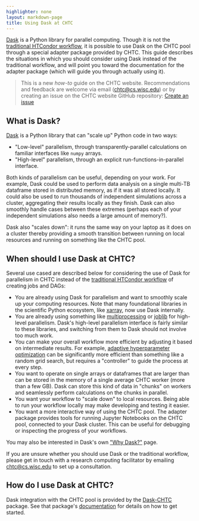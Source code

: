 ```yaml
---
highlighter: none
layout: markdown-page
title: Using Dask at CHTC
---
```


[Dask](https://docs.dask.org/en/latest/) 
is a Python library for parallel computing.
Though it is not the 
[traditional HTCondor workflow](helloworld), it is possible to use
Dask on the CHTC pool through a special adapter package provided by CHTC.
This guide describes the situations in which you should consider using
Dask instead of the traditional workflow, and will point you toward the
documentation for the adapter package (which will guide you through
actually using it).

> This is a new *how-to* guide on the CHTC website. Recommendations and 
> feedback are welcome via email ([chtc@cs.wisc.edu](mailto:chtc@cs.wisc.edu)) or by creating an 
> issue on the CHTC website GitHub repository: [Create an issue](https://github.com/CHTC/chtc-website-source/issues/new)


## What is Dask?

[Dask](https://docs.dask.org/en/latest/) 
is a Python library that can "scale up" Python code in two ways:
- "Low-level" parallelism, through transparently-parallel calculations on familiar interfaces like `numpy` arrays.
- "High-level" parallelism, through an explicit run-functions-in-parallel interface.

Both kinds of parallelism can be useful, depending on your work.
For example, Dask could be used to perform data analysis on a single multi-TB
dataframe stored in distributed memory, as if it was all stored locally.
It could also be used to run thousands of independent simulations across
a cluster, aggregating their results locally as they finish.
Dask can also smoothly handle cases between these extremes (perhaps each of your
independent simulations also needs a large amount of memory?).

Dask also "scales down": it runs the same way on your laptop as it does on
a cluster thereby providing a smooth transition between running on
local resources and running on something like the CHTC pool.


## When should I use Dask at CHTC?

Several use cased are described below for considering the use of Dask for parallelism 
in CHTC instead of the [traditional HTCondor workflow](helloworld.shtml) 
of creating jobs and DAGs:

- You are already using Dask for parallelism and want to smoothly scale
  up your computing resources. Note that many foundational libraries in the
  scientific Python ecosystem, like [xarray](https://xarray.pydata.org/en/stable/),
  now use Dask internally.
- You are already using something like 
  [multiprocessing](https://docs.python.org/3/library/multiprocessing.html) or
  [joblib](https://joblib.readthedocs.io/en/latest/)
  for high-level parallelism. 
  Dask's high-level parallelism interface is fairly similar to these libraries,
  and switching from them to Dask should not involve too much work.
- You can make your overall workflow more efficient by adjusting it based
  on intermediate results.
  For example,
  [adaptive hyperparameter optimization](https://ml.dask.org/hyper-parameter-search.html#adaptive-hyperparameter-optimization)
  can be significantly more efficient than something like a random grid search,
  but requires a "controller" to guide the process at every step.
- You want to operate on single arrays or dataframes that are larger 
  than can be stored in the memory of a single average CHTC worker 
  (more than a few GB). Dask can store this kind of data in "chunks" on workers
  and seamlessly perform calculations on the chunks in parallel.
- You want your workflow to "scale down" to local resources. Being able to run
  your workflow locally may make developing and testing it easier.
- You want a more interactive way of using the CHTC pool. 
  The adapter package provides tools for running Jupyter Notebooks on the
  CHTC pool, connected to your Dask cluster.
  This can be useful for debugging or inspecting the progress of your workflows.

You may also be interested in Dask's own 
["Why Dask?"](https://docs.dask.org/en/latest/why.html) page.

If you are unsure whether you should use Dask or the traditional workflow,
please get in touch with a research computing facilitator by emailing 
[chtc@cs.wisc.edu](mailto:chtc@cs.wisc.edu) to set up a consultation.


## How do I use Dask at CHTC?

Dask integration with the CHTC pool is provided by the
[Dask-CHTC](https://dask-chtc.readthedocs.io/) package.
See that package's [documentation](https://dask-chtc.readthedocs.io/) 
for details on how to get started.
